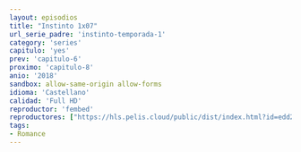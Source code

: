 ```yaml
---
layout: episodios
title: "Instinto 1x07"
url_serie_padre: 'instinto-temporada-1'
category: 'series'
capitulo: 'yes'
prev: 'capitulo-6'
proximo: 'capitulo-8'
anio: '2018'
sandbox: allow-same-origin allow-forms
idioma: 'Castellano'
calidad: 'Full HD'
reproductor: 'fembed'
reproductores: ["https://hls.pelis.cloud/public/dist/index.html?id=edd248487f1581eea0369197660b780a"]
tags:
- Romance
---
```












